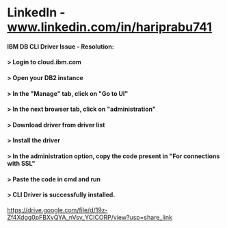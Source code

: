 # LinkedIn - www.linkedin.com/in/hariprabu741



#### IBM DB CLI Driver Issue - Resolution:
#### > Login to cloud.ibm.com
#### > Open your DB2 instance
#### > In the "Manage" tab, click on "Go to UI"
#### > In the next browser tab, click on "administration"
#### > Download driver from driver list
#### > Install the driver
#### > In the administration option, copy the code present in "For connections with SSL"
#### > Paste the code in cmd and run
#### > CLI Driver is successfully installed.
 https://drive.google.com/file/d/19z-Zf4Xdgg0pFBXvQYA_nVsv_YCICORP/view?usp=share_link

